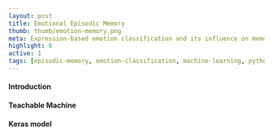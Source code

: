 ```yaml
---
layout: post
title: Emotional Episodic Memory
thumb: thumb/emotion-memory.png
meta: Expression-based emotion classification and its influence on memory formation.   
highlight: 0
active: 1
tags: [episodic-memory, emotion-classification, machine-learning, python]   
---
```


<h4>Introduction</h4>
<p></p>

<h4>Teachable Machine</h4>
<p></p>

<h4>Keras model</h4>
<p></p>



